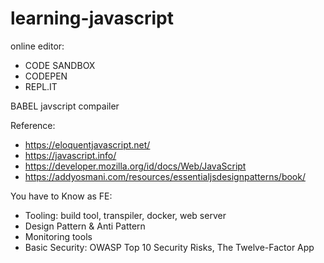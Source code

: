 # learning-javascript

online editor:
- CODE SANDBOX
- CODEPEN
- REPL.IT

BABEL javscript compailer

Reference:

- https://eloquentjavascript.net/ 
- https://javascript.info/ 
- https://developer.mozilla.org/id/docs/Web/JavaScript
- https://addyosmani.com/resources/essentialjsdesignpatterns/book/

You have to Know as FE:

- Tooling: build tool, transpiler, docker, web server
- Design Pattern & Anti Pattern
- Monitoring tools
- Basic Security: OWASP Top 10 Security Risks, The Twelve-Factor App




